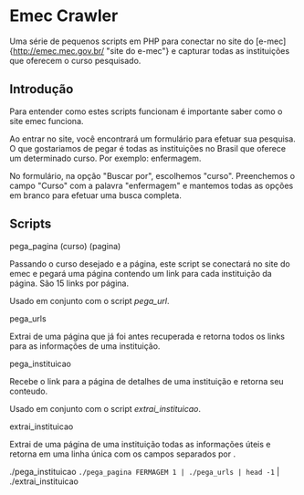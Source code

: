 # Emec Crawler #

Uma série de pequenos scripts em PHP para conectar no site do 
[e-mec]{http://emec.mec.gov.br/ "site do e-mec"} e capturar
todas as instituições que oferecem o curso pesquisado.

## Introdução ##

Para entender como estes scripts funcionam é importante saber como o site emec
funciona.

Ao entrar no site, você encontrará um formulário para efetuar sua pesquisa.
O que gostariamos de pegar é todas as instituições no Brasil que oferece um 
determinado curso. Por exemplo: enfermagem.

No formulário, na opção "Buscar por", escolhemos "curso". Preenchemos o campo
"Curso" com a palavra "enfermagem" e mantemos todas as opções em branco para 
efetuar uma busca completa.

## Scripts ##

pega_pagina (curso) (pagina)

Passando o curso desejado e a página, este script se conectará no site do
emec e pegará uma página contendo um link para cada instituição da página.
São 15 links por página.

Usado em conjunto com o script *pega_url*.


pega_urls

Extrai de uma página que já foi antes recuperada e retorna todos os links
para as informações de uma instituição.


pega_instituicao

Recebe o link para a página de detalhes de uma instituição e retorna seu conteudo.

Usado em conjunto com o script *extrai_instituicao*.


extrai_instituicao

Extrai de uma página de uma instituição todas as informações úteis e retorna em
uma linha única com os campos separados por <TAB>.



  ./pega_instituicao `./pega_pagina FERMAGEM 1 | ./pega_urls | head -1` | ./extrai_instituicao

